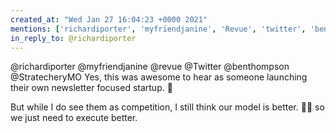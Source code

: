 ```yaml
---
created_at: "Wed Jan 27 16:04:23 +0000 2021"
mentions: ['richardiporter', 'myfriendjanine', 'Revue', 'twitter', 'benthompson', 'StratecheryMO']
in_reply_to: @richardiporter
---
```


@richardiporter @myfriendjanine @revue @Twitter @benthompson @StratecheryMO Yes, this was awesome to hear as someone launching their own newsletter focused startup. 🤕

But while I do see them as competition,  I still think our model is better. 🤷‍♂️ so we just need to execute better.